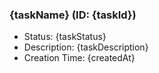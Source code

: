 ### {taskName} (ID: {taskId})

- Status: {taskStatus}
- Description: {taskDescription}
- Creation Time: {createdAt}
